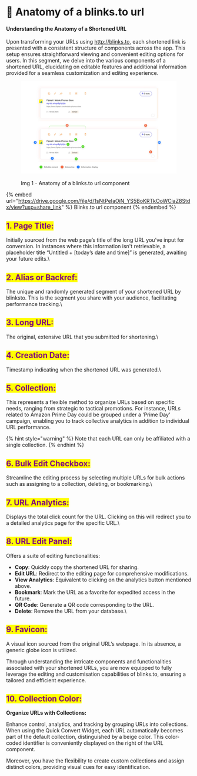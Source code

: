 # 🔗 Anatomy of a blinks.to url

#### Understanding the Anatomy of a Shortened URL

Upon transforming your URLs using http://blinks.to, each shortened link is presented with a consistent structure of components across the app. This setup ensures straightforward viewing and convenient editing options for users. In this segment, we delve into the various components of a shortened URL, elucidating on editable features and additional information provided for a seamless customization and editing experience.

<figure><img src="../.gitbook/assets/url component (2).jpg" alt=""><figcaption><p>Img 1 - Anatomy of a blinks.to url component</p></figcaption></figure>

{% embed url="https://drive.google.com/file/d/1sNtPeIaOiN_YS5BoKRTkOoWCiaZ8Stdx/view?usp=share_link" %}
Blinks.to url component
{% endembed %}

## <mark style="color:purple;">**1. Page Title**</mark><mark style="color:purple;">:</mark>&#x20;

Initially sourced from the web page’s title of the long URL you’ve input for conversion. In instances where this information isn't retrievable, a placeholder title “Untitled + \[today’s date and time]” is generated, awaiting your future edits.\


## <mark style="color:purple;">**2. Alias or Backref**</mark><mark style="color:purple;">:</mark>&#x20;

The unique and randomly generated segment of your shortened URL by blinksto. This is the segment you share with your audience, facilitating performance tracking.\


## <mark style="color:purple;">**3. Long URL**</mark><mark style="color:purple;">:</mark>&#x20;

The original, extensive URL that you submitted for shortening.\


## <mark style="color:purple;">**4. Creation Date**</mark><mark style="color:purple;">:</mark>&#x20;

Timestamp indicating when the shortened URL was generated.\


## <mark style="color:purple;">**5. Collection**</mark><mark style="color:purple;">:</mark>&#x20;

This represents a flexible method to organize URLs based on specific needs, ranging from strategic to tactical promotions. For instance, URLs related to Amazon Prime Day could be grouped under a ‘Prime Day’ campaign, enabling you to track collective analytics in addition to individual URL performance.&#x20;

{% hint style="warning" %}
Note that each URL can only be affiliated with a single collection.
{% endhint %}

## <mark style="color:purple;">**6. Bulk Edit Checkbox**</mark><mark style="color:purple;">:</mark>&#x20;

Streamline the editing process by selecting multiple URLs for bulk actions such as assigning to a collection, deleting, or bookmarking.\


## <mark style="color:purple;">**7. URL Analytics**</mark><mark style="color:purple;">:</mark>&#x20;

Displays the total click count for the URL. Clicking on this will redirect you to a detailed analytics page for the specific URL.\


## <mark style="color:purple;">**8. URL Edit Panel**</mark><mark style="color:purple;">:</mark>&#x20;

Offers a suite of editing functionalities:

* **Copy**: Quickly copy the shortened URL for sharing.
* **Edit URL**: Redirect to the editing page for comprehensive modifications.
* **View Analytics**: Equivalent to clicking on the analytics button mentioned above.
* **Bookmark**: Mark the URL as a favorite for expedited access in the future.
* **QR Code**: Generate a QR code corresponding to the URL.
* **Delete**: Remove the URL from your database.\


## <mark style="color:purple;">**9. Favicon**</mark><mark style="color:purple;">:</mark>&#x20;

A visual icon sourced from the original URL’s webpage. In its absence, a generic globe icon is utilized.

Through understanding the intricate components and functionalities associated with your shortened URLs, you are now equipped to fully leverage the editing and customisation capabilities of blinks.to, ensuring a tailored and efficient experience.



## <mark style="color:purple;">10. Collection Color:</mark>

**Organize URLs with Collections:**

Enhance control, analytics, and tracking by grouping URLs into collections. When using the Quick Convert Widget, each URL automatically becomes part of the default collection, distinguished by a beige color. This color-coded identifier is conveniently displayed on the right of the URL component.

Moreover, you have the flexibility to create custom collections and assign distinct colors, providing visual cues for easy identification.

